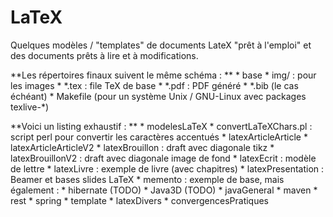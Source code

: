 # LaTeX

Quelques modèles / "templates" de documents LateX "prêt à l'emploi" et des documents prêts à lire et à modifications. 

**Les répertoires finaux suivent le même schéma : **
    * base
        * img/ : pour les images
        * *.tex : file TeX de base
        * *.pdf : PDF généré
        * *.bib (le cas échéant)
        * Makefile (pour un système Unix / GNU-Linux avec packages texlive-\*)


**Voici un listing exhaustif : **
    * modelesLaTeX
        * convertLaTeXChars.pl : script perl pour convertir les caractères accentués
        * latexArticleArticle
        * latexArticleArticleV2
        * latexBrouillon : draft avec diagonale tikz
        * latexBrouillonV2 : draft avec diagonale image de fond
        * latexEcrit : modèle de lettre
        * latexLivre : exemple de livre (avec chapitres)
        * latexPresentation : Beamer et bases slides LaTeX
        * memento : exemple de base, mais également : 
            * hibernate (TODO)
            * Java3D (TODO)
            * javaGeneral
            * maven
            * rest
            * spring
            * template
    * latexDivers
        * convergencesPratiques
	